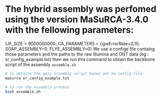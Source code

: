 # The hybrid assembly was perfomed using the version MaSuRCA-3.4.0 with the fellowing parameters:

(JF_SIZE = 9000000000; CA_PARAMETERS = cgwErrorRate=0.15; SOAP_ASSEMBLY=0; FLYE_ASSEMBLY=0)
We use a confige file containg those parameters and the paths to the raw Illumina and ONT data (eg : sr_config_example.txt) then we run this command to obtain the backbone script of the assembly <code>assemble.sh</code>
````bash
# to obtaine the main assembly script based ont he config file
masurca sr_config_example.txt

# to run the assembly process
bash assemble.sh
````
